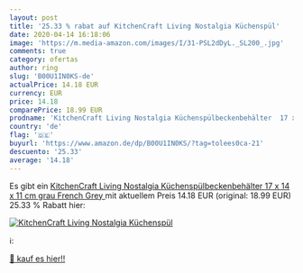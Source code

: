 ```yaml
---
layout: post
title: '25.33 % rabat auf KitchenCraft Living Nostalgia Küchenspül'
date: 2020-04-14 16:18:06
image: 'https://m.media-amazon.com/images/I/31-PSL2dDyL._SL200_.jpg'
comments: true
category: ofertas
author: ring
slug: 'B00U1IN0KS-de'
actualPrice: 14.18 EUR
currency: EUR
price: 14.18
comparePrice: 18.99 EUR
prodname: 'KitchenCraft Living Nostalgia Küchenspülbeckenbehälter  17 x 14 x 11 cm  grau  French Grey '
country: 'de'
flag: '🇩🇪'
buyurl: 'https://www.amazon.de/dp/B00U1IN0KS/?tag=tolees0ca-21'
descuento: '25.33'
average: '14.18'
---
```


Es gibt ein [KitchenCraft Living Nostalgia Küchenspülbeckenbehälter  17 x 14 x 11 cm  grau  French Grey ](https://www.amazon.de/dp/B00U1IN0KS/?tag=tolees0ca-21) mit aktuellem Preis 14.18 EUR (original: 18.99 EUR) 25.33 % Rabatt hier:

[![KitchenCraft Living Nostalgia Küchenspül](https://m.media-amazon.com/images/I/31-PSL2dDyL._SL200_.jpg)](https://www.amazon.de/dp/B00U1IN0KS/?tag=tolees0ca-21)

ℹ️:


[🛒 kauf es hier!!](https://www.amazon.de/dp/B00U1IN0KS/?tag=tolees0ca-21)
